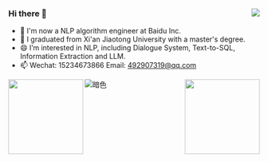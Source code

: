 ### Hi there 👋  <img align="right" src="https://visitor-badge.laobi.icu/badge?page_id=qiao0313.qiao0313">

<!--
**qiao0313/qiao0313** is a ✨ _special_ ✨ repository because its `README.md` (this file) appears on your GitHub profile.

Here are some ideas to get you started:

- 🔭 I’m currently working on ...
- 🌱 I’m currently learning ...
- 👯 I’m looking to collaborate on ...
- 🤔 I’m looking for help with ...
- 💬 Ask me about ...
- 📫 How to reach me: ...
- 😄 Pronouns: ...
- ⚡ Fun fact: ...
-->
- 🔭 I'm now a NLP algorithm engineer at Baidu Inc.
- 🌱 I graduated from Xi'an Jiaotong University with a master's degree.
- 😄 I’m interested in NLP, including Dialogue System, Text-to-SQL, Information Extraction and LLM.
- 📫 Wechat: 15234673866  Email: 492907319@qq.com

<img align="left" src="https://github-readme-stats.vercel.app/api?username=qiao0313&count_private=true&show_icons=true&include_all_commits=true&bg_color=15,2F4F4F,DD5182,960B7E,9FE6E8&title_color=FFFFFF&text_color=FFFFFF&icon_color=FFFFFF"  alt="" height="150"/>
<img align="right" src="https://github-readme-stats.vercel.app/api/top-langs/?username=qiao0313&&layout=compact&bg_color=15,2F4F4F,DD5182,960B7E,9FE6E8&title_color=FFFFFF&text_color=FFFFFF"  alt="" height="150"/>

![暗色](https://raw.githubusercontent.com/qiao0313/qiao0313/8229523d5d57a0810799f68263732cad61f198bb/github-contribution-grid-snake.svg)